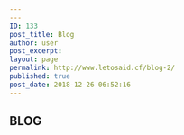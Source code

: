 ```yaml
---
---
ID: 133
post_title: Blog
author: user
post_excerpt:
layout: page
permalink: http://www.letosaid.cf/blog-2/
published: true
post_date: 2018-12-26 06:52:16
---
```

<!-- wp:uagb/section {"block_id":"33cf7b8a-8211-4da7-9135-e00f60e96360","topPadding":180,"bottomPadding":180,"contentWidth":"full_width","innerWidth":1200,"backgroundType":"image","backgroundImage":{"id":58,"title":"bg-04-free-img","filename":"bg-04-free-img.jpg","url":"https://websitedemos.net/sierra-nature-02/wp-content/uploads/sites/339/2018/11/bg-04-free-img.jpg","link":"https://websitedemos.net/sierra-nature-02/bg-04-free-img/","alt":"","author":"20","description":"","caption":"","name":"bg-04-free-img","status":"inherit","uploadedTo":0,"date":"2018-11-27T08:36:28.000Z","modified":"2018-11-27T08:36:28.000Z","menuOrder":0,"mime":"image/jpeg","type":"image","subtype":"jpeg","icon":"https://websitedemos.net/sierra-nature-02/wp-includes/images/media/default.png","dateFormatted":"November 27, 2018","nonces":{"update":"16bd23de02","delete":"296d9e6330","edit":"3ce1c0b47a"},"editLink":"https://websitedemos.net/sierra-nature-02/wp-admin/post.php?post=58u0026action=edit","meta":false,"authorName":"Alex","filesizeInBytes":130425,"filesizeHumanReadable":"127 KB","context":"","height":1080,"width":1920,"orientation":"landscape","sizes":{"thumbnail":{"height":150,"width":150,"url":"https://websitedemos.net/sierra-nature-02/wp-content/uploads/sites/339/2018/11/bg-04-free-img-150x150.jpg","orientation":"landscape"},"medium":{"height":169,"width":300,"url":"https://websitedemos.net/sierra-nature-02/wp-content/uploads/sites/339/2018/11/bg-04-free-img-300x169.jpg","orientation":"landscape"},"large":{"height":576,"width":1024,"url":"https://websitedemos.net/sierra-nature-02/wp-content/uploads/sites/339/2018/11/bg-04-free-img-1024x576.jpg","orientation":"landscape"},"full":{"url":"https://websitedemos.net/sierra-nature-02/wp-content/uploads/sites/339/2018/11/bg-04-free-img.jpg","height":1080,"width":1920,"orientation":"landscape"}},"compat":{"item":"","meta":""}},"backgroundAttachment":"fixed","backgroundOpacity":38,"backgroundImageColor":"#000000"} -->
<section class="wp-block-uagb-section uagb-section__wrap uagb-section__background-image" id="uagb-section-33cf7b8a-8211-4da7-9135-e00f60e96360"><div class="uagb-section__overlay"></div><div class="uagb-section__inner-wrap"><!-- wp:uagb/advanced-heading {"block_id":"8d1c6be8-82f5-4cd2-a81e-574d8d8be320","headingColor":"#ffffff","headingTag":"h1","separatorHeight":0,"subHeadFontSize":0} -->
<div class="wp-block-uagb-advanced-heading" id="uagb-adv-heading-8d1c6be8-82f5-4cd2-a81e-574d8d8be320"><h1 class="uagb-heading-text">BLOG</h1><div class="uagb-separator-wrap"><div class="uagb-separator"></div></div><p class="uagb-desc-text"></p></div>
<!-- /wp:uagb/advanced-heading --></div></section>
<!-- /wp:uagb/section -->

<!-- wp:uagb/section {"block_id":"157efb77-5548-488e-850e-37d3e1b7a19e","topPadding":130,"bottomPadding":60,"contentWidth":"full_width","innerWidth":1200,"backgroundType":"color","backgroundColor":"#f9f8f8"} -->
<section class="wp-block-uagb-section uagb-section__wrap uagb-section__background-color" id="uagb-section-157efb77-5548-488e-850e-37d3e1b7a19e"><div class="uagb-section__overlay"></div><div class="uagb-section__inner-wrap"><!-- wp:uagb/post-grid {"block_id":"e6f82286-eaec-4734-914c-2292f7e62d67","postsToShow":3,"excerptLength":10,"displayPostAuthor":false,"displayPostLink":false,"order":"asc","rowGap":30,"columnGap":0,"bgColor":"#ffffff","titleFontSize":20,"contentPadding":30} /-->

<!-- wp:spacer {"height":50} -->
<div style="height:50px" aria-hidden="true" class="wp-block-spacer"></div>
<!-- /wp:spacer --></div></section>
<!-- /wp:uagb/section -->

<!-- wp:spacer {"height":50} -->
<div style="height:50px" aria-hidden="true" class="wp-block-spacer"></div>
<!-- /wp:spacer -->

<!-- wp:uagb/section {"block_id":"c263dbad-6e04-429b-8ed7-47c1bcf869e1","topPadding":60,"bottomPadding":50,"contentWidth":"full_width","innerWidth":1200,"backgroundType":"color","backgroundColor":"#ffffff"} -->
<section class="wp-block-uagb-section uagb-section__wrap uagb-section__background-color" id="uagb-section-c263dbad-6e04-429b-8ed7-47c1bcf869e1"><div class="uagb-section__overlay"></div><div class="uagb-section__inner-wrap"><!-- wp:columns -->
<div class="wp-block-columns has-2-columns"><!-- wp:column -->
<div class="wp-block-column"><!-- wp:uagb/post-grid {"block_id":"f07514ce-7649-4a47-9aed-db84e3f31bb6","postsToShow":1,"displayPostAuthor":false,"imgPosition":"background","bgOverlayColor":"#000000","overlayOpacity":54,"borderWidth":0,"columns":1,"align":"wide","columnGap":0,"titleColor":"#ffffff","titleFontSize":25,"metaFontSize":13,"excerptFontSize":14,"metaColor":"#ffffff","excerptColor":"#ffffff","ctaBgColor":"#d94948","contentPadding":140,"contentPaddingMobile":30,"excerptBottomSpace":35} /--></div>
<!-- /wp:column -->

<!-- wp:column -->
<div class="wp-block-column"><!-- wp:uagb/post-grid {"block_id":"46e1509c-70a3-4e98-8ba2-2f41d1aa32bc","postsToShow":4,"displayPostExcerpt":false,"excerptLength":5,"displayPostAuthor":false,"displayPostLink":false,"columns":2,"rowGap":30,"columnGap":0,"bgColor":"#ffffff","titleTag":"h4","titleFontSize":18,"contentPadding":15,"metaBottomSpace":0,"excerptBottomSpace":0} /--></div>
<!-- /wp:column --></div>
<!-- /wp:columns --></div></section>
<!-- /wp:uagb/section -->